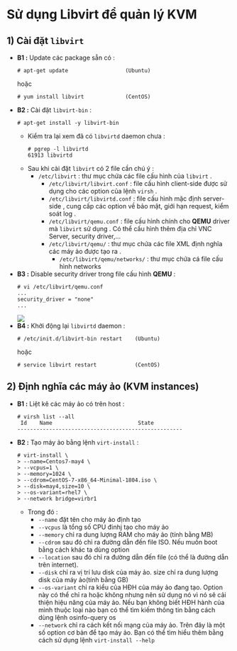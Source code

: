 # Sử dụng Libvirt để quản lý KVM
## **1) Cài đặt `libvirt`**
- **B1 :** Update các package sẵn có :
    ```
    # apt-get update                  (Ubuntu)
    ```
    hoặc
    ```
    # yum install libvirt             (CentOS)
    ```
- **B2 :** Cài đặt `libvirt-bin` :
    ```
    # apt-get install -y libvirt-bin
    ```
    - Kiểm tra lại xem đã có `libvirtd` daemon chưa :
        ```
        # pgrep -l libvirtd
        61913 libvirtd
        ```
    - Sau khi cài đặt `libvirt` có 2 file cần chú ý :
        - `/etc/libvirt` : thư mục chứa các file cấu hình của `libvirt` .
            - `/etc/libvirt/libvirt.conf` : file cấu hình client-side được sử dụng cho các option của lệnh `virsh` .
            - `/etc/libvirt/libvirtd.conf` : file cấu hình mặc định server-side , cung cấp các option về bảo mật, giới hạn request, kiểm soát log .
            - `/etc/libvirt/qemu.conf` : file cấu hình chính cho **QEMU** driver mà `libvirt` sử dụng . Có thể cấu hình thêm địa chỉ VNC Server, security driver,...
            - `/etc/libvirt/qemu/` : thư mục chứa các file XML định nghĩa các máy ảo được tạo ra .
                - `/etc/libvirt/qemu/networks/` : thư mục chứa cá file cấu hình networks
- **B3 :** Disable security driver trong file cấu hình **QEMU** :
    ```
    # vi /etc/libvirt/qemu.conf
    ...
    security_driver = "none"
    ...
    ```
    <img src=https://i.imgur.com/MR7v6ky.png>
- **B4 :** Khởi động lại `libvirtd` daemon :
    ```
    # /etc/init.d/libvirt-bin restart    (Ubuntu)
    ```
    hoặc
    ```
    # service libvirt restart            (CentOS)
    ```
## **2) Định nghĩa các máy ảo (KVM instances)**
- **B1 :** Liệt kê các máy ảo có trên host :
    ```
    # virsh list --all
     Id    Name                           State
    ----------------------------------------------------

    ```
- **B2 :** Tạo máy ảo bằng lệnh `virt-install` :
    ```
    # virt-install \
    > --name=Centos7-may4 \
    > --vcpus=1 \
    > --memory=1024 \
    > --cdrom=CentOS-7-x86_64-Minimal-1804.iso \
    > --disk=may4,size=10 \
    > --os-variant=rhel7 \
    > --network bridge=virbr1
    ```
    - Trong đó :
        - `--name` đặt tên cho máy ảo định tạo
        - `--vcpus` là tổng số CPU đinhj tạo cho máy ảo
        - `--memory` chỉ ra dung lượng RAM cho máy ảo (tính bằng MB)
        - `--cdrom` sau đó chỉ ra đường dẫn đến file ISO. Nếu muốn boot bằng cách khác ta dùng option
        - `--location` sau đó chỉ ra đường dẫn đến file (có thể là đường dẫn trên internet).
        - `--disk` chỉ ra vị trí lưu disk của máy ảo. size chỉ ra dung lượng disk của máy ảo(tính bằng GB)
        - `--os-variant` chỉ ra kiểu của HĐH của máy ảo đang tạo. Option này có thể chỉ ra hoặc không nhưng nên sử dụng nó vì nó sẽ cải thiện hiệu năng của máy ảo. Nếu bạn không biết HĐH hành của mình thuộc loại nào bạn có thể tìm kiếm thông tin bằng cách dùng lệnh osinfo-query os
        - `--network` chỉ ra cách kết nối mạng của máy ảo. Trên đây là một số option cơ bản để tạo máy ảo. Bạn có thể tìm hiểu thêm bằng cách sử dụng lệnh `virt-install --help`